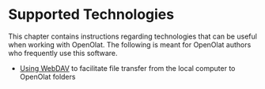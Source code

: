 # Supported Technologies

This chapter contains instructions regarding technologies that can be useful
when working with OpenOlat. The following is meant for OpenOlat authors who
frequently use this software.

  * [Using WebDAV](Using_WebDAV.md) to facilitate file transfer from the local computer to OpenOlat folders

